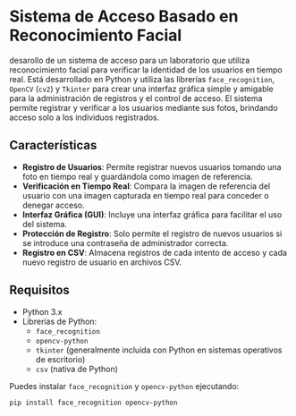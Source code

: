 # Sistema de Acceso Basado en Reconocimiento Facial

desarollo de un sistema de acceso para un laboratorio que utiliza reconocimiento facial para verificar la identidad de los usuarios en tiempo real. Está desarrollado en Python y utiliza las librerías `face_recognition`, `OpenCV` (`cv2`) y `Tkinter` para crear una interfaz gráfica simple y amigable para la administración de registros y el control de acceso. El sistema permite registrar y verificar a los usuarios mediante sus fotos, brindando acceso solo a los individuos registrados.

## Características

- **Registro de Usuarios**: Permite registrar nuevos usuarios tomando una foto en tiempo real y guardándola como imagen de referencia.
- **Verificación en Tiempo Real**: Compara la imagen de referencia del usuario con una imagen capturada en tiempo real para conceder o denegar acceso.
- **Interfaz Gráfica (GUI)**: Incluye una interfaz gráfica para facilitar el uso del sistema.
- **Protección de Registro**: Solo permite el registro de nuevos usuarios si se introduce una contraseña de administrador correcta.
- **Registro en CSV**: Almacena registros de cada intento de acceso y cada nuevo registro de usuario en archivos CSV.

## Requisitos

- Python 3.x
- Librerías de Python:
  - `face_recognition`
  - `opencv-python`
  - `tkinter` (generalmente incluida con Python en sistemas operativos de escritorio)
  - `csv` (nativa de Python)
  
Puedes instalar `face_recognition` y `opencv-python` ejecutando:
```bash
pip install face_recognition opencv-python
